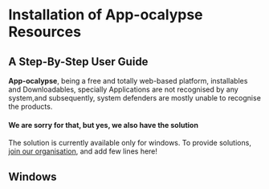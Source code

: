 # Installation of App-ocalypse Resources
A Step-By-Step User Guide
 ---
 
  **App-ocalypse**, being a free and totally web-based platform, installables and Downloadables, specially Applications are not recognised by any system,and subsequently, system
  defenders are mostly unable to recognise the products.
  
   #### We are sorry for that, but yes, we also have the solution
   
The solution is currently available only for windows. To provide solutions, [join our organisation](https://app-ocalypse.github.io/App-ocalypse/#Join%20this%20Organisation!), and add few lines here!

   
   ## Windows
   
   
